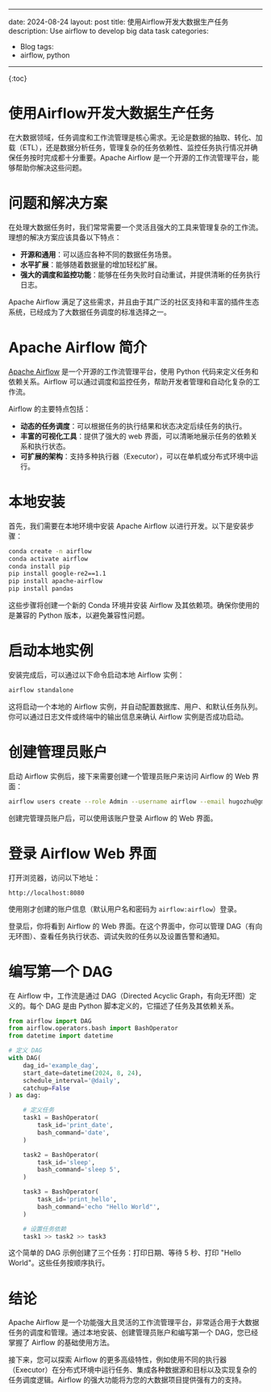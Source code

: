 
---
date: 2024-08-24
layout: post
title: 使用Airflow开发大数据生产任务
description: Use airflow to develop big data task
categories:
- Blog
tags:
- airflow, python

---

{:toc}

# 使用Airflow开发大数据生产任务

在大数据领域，任务调度和工作流管理是核心需求。无论是数据的抽取、转化、加载（ETL），还是数据分析任务，管理复杂的任务依赖性、监控任务执行情况并确保任务按时完成都十分重要。Apache Airflow 是一个开源的工作流管理平台，能够帮助你解决这些问题。

# 问题和解决方案

在处理大数据任务时，我们常常需要一个灵活且强大的工具来管理复杂的工作流。理想的解决方案应该具备以下特点：

- **开源和通用**：可以适应各种不同的数据任务场景。
- **水平扩展**：能够随着数据量的增加轻松扩展。
- **强大的调度和监控功能**：能够在任务失败时自动重试，并提供清晰的任务执行日志。

Apache Airflow 满足了这些需求，并且由于其广泛的社区支持和丰富的插件生态系统，已经成为了大数据任务调度的标准选择之一。

# Apache Airflow 简介

[Apache Airflow](https://airflow.apache.org) 是一个开源的工作流管理平台，使用 Python 代码来定义任务和依赖关系。Airflow 可以通过调度和监控任务，帮助开发者管理和自动化复杂的工作流。

Airflow 的主要特点包括：

- **动态的任务调度**：可以根据任务的执行结果和状态决定后续任务的执行。
- **丰富的可视化工具**：提供了强大的 web 界面，可以清晰地展示任务的依赖关系和执行状态。
- **可扩展的架构**：支持多种执行器（Executor），可以在单机或分布式环境中运行。

# 本地安装

首先，我们需要在本地环境中安装 Apache Airflow 以进行开发。以下是安装步骤：

```bash
conda create -n airflow
conda activate airflow
conda install pip
pip install google-re2==1.1
pip install apache-airflow
pip install pandas
```

这些步骤将创建一个新的 Conda 环境并安装 Airflow 及其依赖项。确保你使用的是兼容的 Python 版本，以避免兼容性问题。

# 启动本地实例

安装完成后，可以通过以下命令启动本地 Airflow 实例：

```bash
airflow standalone
```

这将启动一个本地的 Airflow 实例，并自动配置数据库、用户、和默认任务队列。你可以通过日志文件或终端中的输出信息来确认 Airflow 实例是否成功启动。

# 创建管理员账户

启动 Airflow 实例后，接下来需要创建一个管理员账户来访问 Airflow 的 Web 界面：

```bash
airflow users create --role Admin --username airflow --email hugozhu@gmail.com --firstname Hugo --lastname Zhu --password airflow
```

创建完管理员账户后，可以使用该账户登录 Airflow 的 Web 界面。

# 登录 Airflow Web 界面

打开浏览器，访问以下地址：

```
http://localhost:8080
```

使用刚才创建的账户信息（默认用户名和密码为 `airflow:airflow`）登录。

登录后，你将看到 Airflow 的 Web 界面。在这个界面中，你可以管理 DAG（有向无环图）、查看任务执行状态、调试失败的任务以及设置告警和通知。

# 编写第一个 DAG

在 Airflow 中，工作流是通过 DAG（Directed Acyclic Graph，有向无环图）定义的。每个 DAG 是由 Python 脚本定义的，它描述了任务及其依赖关系。

```python
from airflow import DAG
from airflow.operators.bash import BashOperator
from datetime import datetime

# 定义 DAG
with DAG(
    dag_id='example_dag',
    start_date=datetime(2024, 8, 24),
    schedule_interval='@daily',
    catchup=False
) as dag:

    # 定义任务
    task1 = BashOperator(
        task_id='print_date',
        bash_command='date',
    )

    task2 = BashOperator(
        task_id='sleep',
        bash_command='sleep 5',
    )

    task3 = BashOperator(
        task_id='print_hello',
        bash_command='echo "Hello World"',
    )

    # 设置任务依赖
    task1 >> task2 >> task3
```

这个简单的 DAG 示例创建了三个任务：打印日期、等待 5 秒、打印 "Hello World"。这些任务按顺序执行。

# 结论

Apache Airflow 是一个功能强大且灵活的工作流管理平台，非常适合用于大数据任务的调度和管理。通过本地安装、创建管理员账户和编写第一个 DAG，您已经掌握了 Airflow 的基础使用方法。

接下来，您可以探索 Airflow 的更多高级特性，例如使用不同的执行器（Executor）在分布式环境中运行任务、集成各种数据源和目标以及实现复杂的任务调度逻辑。Airflow 的强大功能将为您的大数据项目提供强有力的支持。